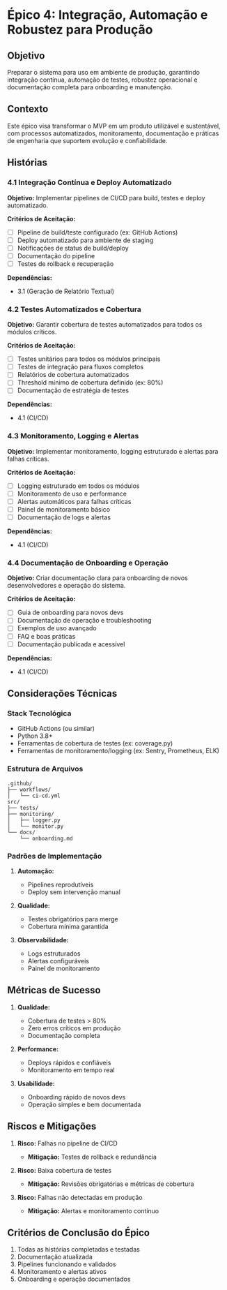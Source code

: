 # Épico 4: Integração, Automação e Robustez para Produção

## Objetivo

Preparar o sistema para uso em ambiente de produção, garantindo integração contínua, automação de testes, robustez operacional e documentação completa para onboarding e manutenção.

## Contexto

Este épico visa transformar o MVP em um produto utilizável e sustentável, com processos automatizados, monitoramento, documentação e práticas de engenharia que suportem evolução e confiabilidade.

## Histórias

### 4.1 Integração Contínua e Deploy Automatizado

**Objetivo:** Implementar pipelines de CI/CD para build, testes e deploy automatizado.

**Critérios de Aceitação:**

- [ ] Pipeline de build/teste configurado (ex: GitHub Actions)
- [ ] Deploy automatizado para ambiente de staging
- [ ] Notificações de status de build/deploy
- [ ] Documentação do pipeline
- [ ] Testes de rollback e recuperação

**Dependências:**

- 3.1 (Geração de Relatório Textual)

### 4.2 Testes Automatizados e Cobertura

**Objetivo:** Garantir cobertura de testes automatizados para todos os módulos críticos.

**Critérios de Aceitação:**

- [ ] Testes unitários para todos os módulos principais
- [ ] Testes de integração para fluxos completos
- [ ] Relatórios de cobertura automatizados
- [ ] Threshold mínimo de cobertura definido (ex: 80%)
- [ ] Documentação de estratégia de testes

**Dependências:**

- 4.1 (CI/CD)

### 4.3 Monitoramento, Logging e Alertas

**Objetivo:** Implementar monitoramento, logging estruturado e alertas para falhas críticas.

**Critérios de Aceitação:**

- [ ] Logging estruturado em todos os módulos
- [ ] Monitoramento de uso e performance
- [ ] Alertas automáticos para falhas críticas
- [ ] Painel de monitoramento básico
- [ ] Documentação de logs e alertas

**Dependências:**

- 4.1 (CI/CD)

### 4.4 Documentação de Onboarding e Operação

**Objetivo:** Criar documentação clara para onboarding de novos desenvolvedores e operação do sistema.

**Critérios de Aceitação:**

- [ ] Guia de onboarding para novos devs
- [ ] Documentação de operação e troubleshooting
- [ ] Exemplos de uso avançado
- [ ] FAQ e boas práticas
- [ ] Documentação publicada e acessível

**Dependências:**

- 4.1 (CI/CD)

## Considerações Técnicas

### Stack Tecnológica

- GitHub Actions (ou similar)
- Python 3.8+
- Ferramentas de cobertura de testes (ex: coverage.py)
- Ferramentas de monitoramento/logging (ex: Sentry, Prometheus, ELK)

### Estrutura de Arquivos

```
.github/
├── workflows/
│   └── ci-cd.yml
src/
├── tests/
├── monitoring/
│   ├── logger.py
│   └── monitor.py
└── docs/
    └── onboarding.md
```

### Padrões de Implementação

1. **Automação:**

   - Pipelines reprodutíveis
   - Deploy sem intervenção manual

2. **Qualidade:**

   - Testes obrigatórios para merge
   - Cobertura mínima garantida

3. **Observabilidade:**
   - Logs estruturados
   - Alertas configuráveis
   - Painel de monitoramento

## Métricas de Sucesso

1. **Qualidade:**

   - Cobertura de testes > 80%
   - Zero erros críticos em produção
   - Documentação completa

2. **Performance:**

   - Deploys rápidos e confiáveis
   - Monitoramento em tempo real

3. **Usabilidade:**
   - Onboarding rápido de novos devs
   - Operação simples e bem documentada

## Riscos e Mitigações

1. **Risco:** Falhas no pipeline de CI/CD

   - **Mitigação:** Testes de rollback e redundância

2. **Risco:** Baixa cobertura de testes

   - **Mitigação:** Revisões obrigatórias e métricas de cobertura

3. **Risco:** Falhas não detectadas em produção
   - **Mitigação:** Alertas e monitoramento contínuo

## Critérios de Conclusão do Épico

1. Todas as histórias completadas e testadas
2. Documentação atualizada
3. Pipelines funcionando e validados
4. Monitoramento e alertas ativos
5. Onboarding e operação documentados
